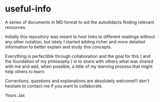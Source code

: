 # useful-info

A series of documents in MD format to aid the autodidacts finding relevant resources.

Initially this repository was meant to host links to different readings without any other notation, but lately I started adding richer and more detailed information to better explain and study this concepts.

Everything is perfectible through collaboration and the goal for this ( and the foundation of my philosophy ) is to share with others what was shared with me and add, when possible, a little of my learning process that might help others to learn.

Corrections, questions and explanations are absolutely welcome!!! don't hesitate to contact me if you want to collaborate.

Yours
Jax
